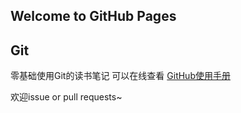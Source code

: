 ## Welcome to GitHub Pages
## Git
零基础使用Git的读书笔记 可以在线查看 [GitHub使用手册](https://github.com/123guo789/test/blob/master/GitHub%E4%BD%BF%E7%94%A8%E6%89%8B%E5%86%8C.md)

欢迎issue or pull requests~


